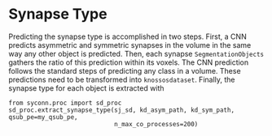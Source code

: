 # Synapse Type

Predicting the synapse type is accomplished in two steps. First, a CNN predicts asymmetric and symmetric synapses in the volume in the same way any other object is predicted. Then, each synapse `SegmentationObjects` gathers the ratio of this prediction within its voxels.
The CNN prediction follows the standard steps of predicting any class in a volume. These predictions need to be transformed into `knossosdataset`. Finally, the synapse type for each object is extracted with

```
from syconn.proc import sd_proc
sd_proc.extract_synapse_type(sj_sd, kd_asym_path, kd_sym_path, qsub_pe=my_qsub_pe, 
                             n_max_co_processes=200)
```
